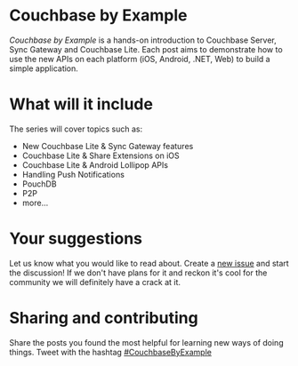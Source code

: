 # Couchbase by Example

_Couchbase by Example_ is a hands-on introduction to Couchbase Server, Sync Gateway and Couchbase Lite. Each post aims to demonstrate how to use the new APIs on each platform (iOS, Android, .NET, Web) to build a simple application.

# What will it include

The series will cover topics such as:

- New Couchbase Lite & Sync Gateway features
- Couchbase Lite & Share Extensions on iOS
- Couchbase Lite & Android Lollipop APIs
- Handling Push Notifications
- PouchDB
- P2P
- more...

# Your suggestions

Let us know what you would like to read about. Create a [new issue](https://github.com/shinobicontrols/iOS8-day-by-day/issues/new) and start the discussion! If we don't have plans for it and reckon it's cool for the community we will definitely have a crack at it.

# Sharing and contributing

Share the posts you found the most helpful for learning new ways of doing things. Tweet with the hashtag [#CouchbaseByExample](https://twitter.com/search?q=%23CouchbaseByExample&src=typd)
